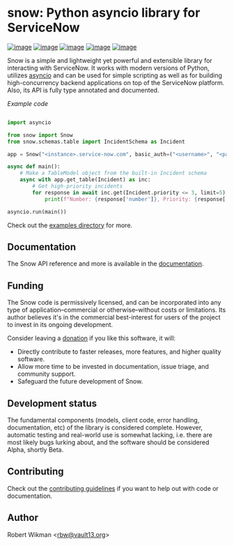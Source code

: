 # snow: Python asyncio library for ServiceNow

[![image](https://badgen.net/pypi/v/snow)](https://pypi.org/project/snow)
[![image](https://badgen.net/badge/python/3.7+?color=purple)](https://pypi.org/project/snow)
[![image](https://badgen.net/travis/rbw/snow)](https://travis-ci.org/rbw/snow)
[![image](https://badgen.net/pypi/license/snow)](https://raw.githubusercontent.com/rbw/snow/master/LICENSE)
[![image](https://pepy.tech/badge/snow/month)](https://pepy.tech/project/snow)


Snow is a simple and lightweight yet powerful and extensible library for interacting with ServiceNow. It works
with modern versions of Python, utilizes [asyncio](https://docs.python.org/3/library/asyncio.html) and
can be used for simple scripting as well as for building high-concurrency backend applications on top of the ServiceNow platform.
Also, its API is fully type annotated and documented.

*Example code*
```python

import asyncio

from snow import Snow
from snow.schemas.table import IncidentSchema as Incident

app = Snow("<instance>.service-now.com", basic_auth=("<username>", "<password>"))

async def main():
    # Make a TableModel object from the built-in Incident schema
    async with app.get_table(Incident) as inc:
        # Get high-priority incidents
        for response in await inc.get(Incident.priority <= 3, limit=5):
            print(f"Number: {response['number']}, Priority: {response['priority'].text}")

asyncio.run(main())

```

Check out the [examples directory](examples) for more.

Documentation
---

The Snow API reference and more is available in the [documentation](https://python-snow.readthedocs.io/en/latest).


Funding
-------

The Snow code is permissively licensed, and can be incorporated into any type of application–commercial or otherwise–without costs or limitations.
Its author believes it's in the commercial best-interest for users of the project to invest in its ongoing development.

Consider leaving a [donation](https://paypal.vault13.org) if you like this software, it will:

- Directly contribute to faster releases, more features, and higher quality software.
- Allow more time to be invested in documentation, issue triage, and community support.
- Safeguard the future development of Snow.

Development status
---

The fundamental components (models, client code, error handling, documentation, etc) of the library is considered complete.
However, automatic testing and real-world use is somewhat lacking, i.e. there are most likely bugs lurking about,
and the software should be considered Alpha, shortly Beta.

Contributing
---

Check out the [contributing guidelines](CONTRIBUTING.md) if you want to help out with code or documentation.


Author
------

Robert Wikman \<rbw@vault13.org\>

